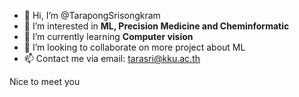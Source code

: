- 👋 Hi, I’m @TarapongSrisongkram
- 👀 I’m interested in <B>ML, Precision Medicine and Cheminformatic</B>
- 🌱 I’m currently learning <B>Computer vision</B>
- 💞️ I’m looking to collaborate on more project about ML
- 📫 Contact me via email: tarasri@kku.ac.th <br>

Nice to meet you 

<!---
TarapongSrisongkram/TarapongSrisongkram is a ✨ special ✨ repository because its `README.md` (this file) appears on your GitHub profile.
You can click the Preview link to take a look at your changes.
--->
